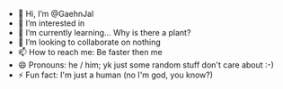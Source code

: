 - 👋 Hi, I’m @GaehnJal
- 👀 I’m interested in
- 🌱 I’m currently learning... Why is there a plant?
- 💞️ I’m looking to collaborate on nothing
- 📫 How to reach me: Be faster then me
- 😄 Pronouns: he / him; yk just some random stuff don't care about :-)
- ⚡ Fun fact: I'm just a human (no I'm god, you know?)

<!---
GaehnJal/GaehnJal is a ✨ special ✨ repository because its `README.md` (this file) appears on your GitHub profile.
You can click the Preview link to take a look at your changes.
--->
